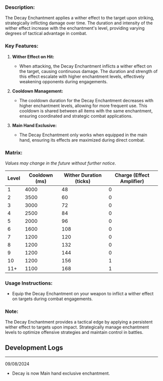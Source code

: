 ### **Description:**

The Decay Enchantment applies a wither effect to the target upon striking, strategically inflicting damage over time. The duration and intensity of the wither effect increase with the enchantment's level, providing varying degrees of tactical advantage in combat.

### **Key Features:**

1. **Wither Effect on Hit:**
    
    - When attacking, the Decay Enchantment inflicts a wither effect on the target, causing continuous damage. The duration and strength of this effect escalate with higher enchantment levels, effectively weakening opponents during engagements.
2. **Cooldown Management:**
    - The cooldown duration for the Decay Enchantment decreases with higher enchantment levels, allowing for more frequent use. This cooldown is shared between all items with the same enchantment, ensuring coordinated and strategic combat applications.
3. **Main Hand Exclusive:**
    - The Decay Enchantment only works when equipped in the main hand, ensuring its effects are maximized during direct combat.

### **Matrix:**

_Values may change in the future without further notice_.

|Level|Cooldown (ms)|Wither Duration (ticks)|Charge (Effect Amplifier)|
|---|---|---|---|
|1|4000|48|0|
|2|3500|60|0|
|3|3000|72|0|
|4|2500|84|0|
|5|2000|96|0|
|6|1600|108|0|
|7|1200|120|0|
|8|1200|132|0|
|9|1200|144|0|
|10|1200|156|1|
|11+|1100|168|1|

### **Usage Instructions:**

- Equip the Decay Enchantment on your weapon to inflict a wither effect on targets during combat engagements.

### **Note:**

The Decay Enchantment provides a tactical edge by applying a persistent wither effect to targets upon impact. Strategically manage enchantment levels to optimize offensive strategies and maintain control in battles.

## Development Logs
---
09/08/2024
- Decay is now Main hand exclusive enchantment.
